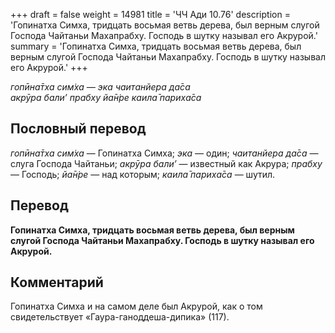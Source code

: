 +++
draft = false
weight = 14981
title = 'ЧЧ Ади 10.76'
description = 'Гопинатха Симха, тридцать восьмая ветвь дерева, был верным слугой Господа Чайтаньи Махапрабху. Господь в шутку называл его Акрурой.'
summary = 'Гопинатха Симха, тридцать восьмая ветвь дерева, был верным слугой Господа Чайтаньи Махапрабху. Господь в шутку называл его Акрурой.'
+++

_гопӣна̄тха сим̇ха — эка чаитанйера да̄са  
акрӯра бали’ прабху йа̄н̇ре каила̄ париха̄са_

## Пословный перевод

_гопӣна̄тха_ _сим̇ха_ — Гопинатха Симха; _эка_ — один; _чаитанйера_ _да̄са_ — слуга Господа Чайтаньи; _акрӯра_ _бали’_ — известный как Акрура; _прабху_ — Господь; _йа̄н̇ре_ — над которым; _каила̄_ _париха̄са_ — шутил.

## Перевод

**Гопинатха Симха, тридцать восьмая ветвь дерева, был верным слугой Господа Чайтаньи Махапрабху. Господь в шутку называл его Акрурой.**

## Комментарий

Гопинатха Симха и на самом деле был Акрурой, как о том свидетельствует «Гаура-ганоддеша-дипика» (117).
